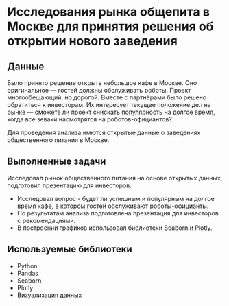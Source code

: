 # Исследования рынка общепита в Москве для принятия решения об открытии нового заведения

## Данные

Было принято решение открыть небольшое кафе в Москве. Оно оригинальное — гостей должны обслуживать роботы. Проект многообещающий, но дорогой. Вместе с партнёрами было решено обратиться к инвесторам. Их интересует текущее положение дел на рынке — сможете ли проект снискать популярность на долгое время, когда все зеваки насмотрятся на роботов-официантов?

Для проведения анализа имются открытые данные о заведениях общественного питания в Москве.

## Выполненные задачи

Исследовал рынок общественного питания на основе открытых данных, подготовил презентацию для инвесторов.

* Исследовал вопрос - будет ли успешным и популярным на долгое время кафе, в котором гостей обслуживают роботы-официанты. 
* По результатам анализа подготовлена презентация для инвесторов с рекомендациями. 
* В построении графиков использовал библиотеки Seaborn и Plotly. 

## Используемые библиотеки

* Python
* Pandas
* Seaborn
* Plotly
* Визуализация данных
